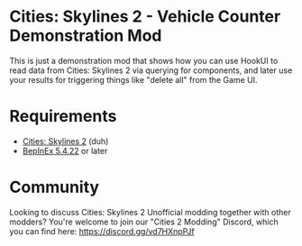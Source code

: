 ﻿# Cities: Skylines 2 - Vehicle Counter Demonstration Mod

This is just a demonstration mod that shows how you can use HookUI to read data from Cities: Skylines 2 via querying for components, and later use your results for triggering things like "delete all" from the Game UI.

# Requirements

- [Cities: Skylines 2](https://store.steampowered.com/app/949230/Cities_Skylines_II/) (duh)
- [BepInEx 5.4.22](https://github.com/BepInEx/BepInEx/releases) or later

# Community

Looking to discuss Cities: Skylines 2 Unofficial modding together with other modders? You're welcome to join our "Cities 2 Modding" Discord, which you can find here: https://discord.gg/vd7HXnpPJf